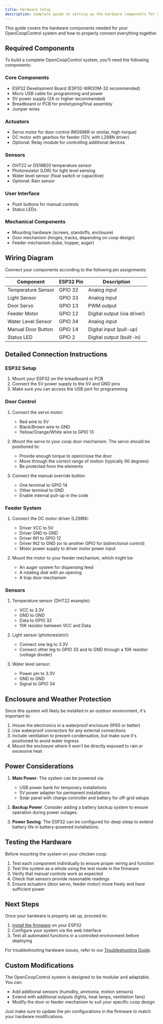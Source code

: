 ```yaml
---
title: Hardware Setup
description: Complete guide to setting up the hardware components for your OpenCoopControl system.
---
```


This guide covers the hardware components needed for your OpenCoopControl system and how to properly connect everything together.

## Required Components

To build a complete OpenCoopControl system, you'll need the following components:

### Core Components

- ESP32 Development Board (ESP32-WROOM-32 recommended)
- Micro USB cable for programming and power
- 5V power supply (2A or higher recommended)
- Breadboard or PCB for prototyping/final assembly
- Jumper wires

### Actuators

- Servo motor for door control (MG996R or similar, high-torque)
- DC motor with gearbox for feeder (12V, with L298N driver)
- Optional: Relay module for controlling additional devices

### Sensors

- DHT22 or DS18B20 temperature sensor
- Photoresistor (LDR) for light level sensing
- Water level sensor (float switch or capacitive)
- Optional: Rain sensor

### User Interface

- Push buttons for manual controls
- Status LEDs

### Mechanical Components

- Mounting hardware (screws, standoffs, enclosure)
- Door mechanism (hinges, tracks, depending on coop design)
- Feeder mechanism (tube, hopper, auger)

## Wiring Diagram

Connect your components according to the following pin assignments:

| Component          | ESP32 Pin | Description                 |
| ------------------ | --------- | --------------------------- |
| Temperature Sensor | GPIO 32   | Analog input                |
| Light Sensor       | GPIO 33   | Analog input                |
| Door Servo         | GPIO 13   | PWM output                  |
| Feeder Motor       | GPIO 12   | Digital output (via driver) |
| Water Level Sensor | GPIO 34   | Analog input                |
| Manual Door Button | GPIO 14   | Digital input (pull-up)     |
| Status LED         | GPIO 2    | Digital output (built-in)   |

## Detailed Connection Instructions

### ESP32 Setup

1. Mount your ESP32 on the breadboard or PCB
2. Connect the 5V power supply to the 5V and GND pins
3. Make sure you can access the USB port for programming

### Door Control

1. Connect the servo motor:

   - Red wire to 5V
   - Black/Brown wire to GND
   - Yellow/Orange/White wire to GPIO 13

2. Mount the servo to your coop door mechanism. The servo should be positioned to:

   - Provide enough torque to open/close the door
   - Move through the correct range of motion (typically 90 degrees)
   - Be protected from the elements

3. Connect the manual override button:
   - One terminal to GPIO 14
   - Other terminal to GND
   - Enable internal pull-up in the code

### Feeder System

1. Connect the DC motor driver (L298N):

   - Driver VCC to 5V
   - Driver GND to GND
   - Driver IN1 to GPIO 12
   - Driver IN2 to GND (or to another GPIO for bidirectional control)
   - Motor power supply to driver motor power input

2. Mount the motor to your feeder mechanism, which might be:
   - An auger system for dispensing feed
   - A rotating disk with an opening
   - A trap door mechanism

### Sensors

1. Temperature sensor (DHT22 example):

   - VCC to 3.3V
   - GND to GND
   - Data to GPIO 32
   - 10K resistor between VCC and Data

2. Light sensor (photoresistor):

   - Connect one leg to 3.3V
   - Connect other leg to GPIO 33 and to GND through a 10K resistor (voltage divider)

3. Water level sensor:
   - Power pin to 3.3V
   - GND to GND
   - Signal to GPIO 34

## Enclosure and Weather Protection

Since this system will likely be installed in an outdoor environment, it's important to:

1. House the electronics in a waterproof enclosure (IP65 or better)
2. Use waterproof connectors for any external connections
3. Include ventilation to prevent condensation, but make sure it's positioned to avoid water ingress
4. Mount the enclosure where it won't be directly exposed to rain or excessive heat

## Power Considerations

1. **Main Power**: The system can be powered via:

   - USB power bank for temporary installations
   - 5V power adapter for permanent installations
   - Solar panel with charge controller and battery for off-grid setups

2. **Backup Power**: Consider adding a battery backup system to ensure operation during power outages.

3. **Power Saving**: The ESP32 can be configured for deep sleep to extend battery life in battery-powered installations.

## Testing the Hardware

Before mounting the system on your chicken coop:

1. Test each component individually to ensure proper wiring and function
2. Test the system as a whole using the test mode in the firmware
3. Verify that manual controls work as expected
4. Check that sensors provide reasonable readings
5. Ensure actuators (door servo, feeder motor) move freely and have sufficient power

## Next Steps

Once your hardware is properly set up, proceed to:

1. [Install the firmware](../installation) on your ESP32
2. Configure your system via the web interface
3. Test all automated functions in a controlled environment before deploying

For troubleshooting hardware issues, refer to our [Troubleshooting Guide](/usage-guide/troubleshooting).

## Custom Modifications

The OpenCoopControl system is designed to be modular and adaptable. You can:

- Add additional sensors (humidity, ammonia, motion sensors)
- Extend with additional outputs (lights, heat lamps, ventilation fans)
- Modify the door or feeder mechanism to suit your specific coop design

Just make sure to update the pin configurations in the firmware to match your hardware modifications.
